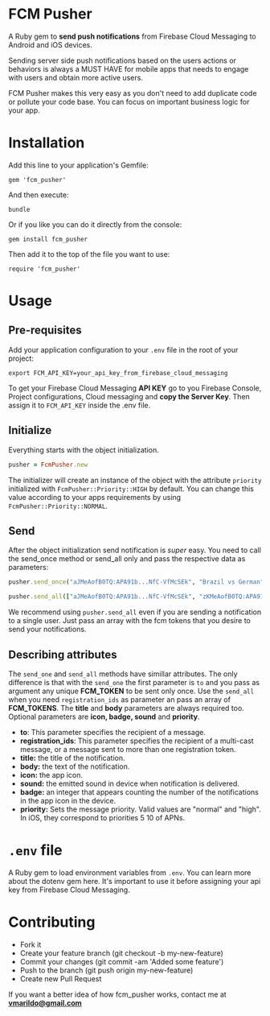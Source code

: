 # FCM Pusher
A Ruby gem to **send push notifications** from Firebase Cloud Messaging to Android and iOS devices.

Sending server side push notifications based on the users actions or behaviors is always a MUST HAVE for mobile apps that needs to engage with users and obtain more active users.

FCM Pusher makes this very easy as you don't need to add duplicate code or pollute your code base. You can focus on
important business logic for your app.

# Installation
Add this line to your application's Gemfile:
```
gem 'fcm_pusher'
```

And then execute:
```
bundle
```

Or if you like you can do it directly from the console:
 ```
 gem install fcm_pusher
 ```

Then add it to the top of the file you want to use:
```
require 'fcm_pusher'
```

# Usage

## Pre-requisites
Add your application configuration to your `.env` file in the root of your project:
```
export FCM_API_KEY=your_api_key_from_firebase_cloud_messaging
```
To get your Firebase Cloud Messaging **API KEY** go to you Firebase Console, Project configurations, Cloud messaging and
**copy the Server Key**. Then assign it to `FCM_API_KEY` inside the .env file.

## Initialize
Everything starts with the object initialization.
```ruby
pusher = FcmPusher.new
```
The initializer will create an instance of the object with the attribute `priority` initialized with `FcmPusher::Priority::HIGH` by default. You can change this value according to your apps requirements by using `FcmPusher::Priority::NORMAL`. 

## Send
After the object initialization send notification is *super* easy. You need to call the send_once method or send_all only and pass the respective data as parameters:
```ruby
pusher.send_once("aJMeAofB0TQ:APA91b...NfC-VfMcSEk", "Brazil vs German", "You see the 1 - 7 result in the game???", { badge: 1, priority: FcmPusher::Priority::HIGH })
```
```ruby
pusher.send_all(["aJMeAofB0TQ:APA91b...NfC-VfMcSEk", "zKMeAofB0TQ:APA91b...NfC-VfMcSEk"], "Brazil vs German", "You see the 1 - 7 result in the game???", { badge: 1, priority: FcmPusher::Priority::HIGH })
```

We recommend using `pusher.send_all` even if you are sending a notification to a single user. Just pass an array with the fcm tokens that you desire to send your notifications.

## Describing attributes
The `send_one` and `send_all` methods have simillar attributes. The only difference is that with the `send_one` the first parameter is `to` and you pass as argument any unique **FCM_TOKEN** to be sent only once. Use the `send_all` when you need `registration_ids` as parameter an pass an array of **FCM_TOKENS**. The **title** and **body** parameters are always required too. Optional parameters are **icon, badge, sound** and **priority**.

* **to**: This parameter specifies the recipient of a message.
* **registration_ids**: This parameter specifies the recipient of a multi-cast message, or a message sent to more than one registration token.
* **title:** the title of the notification.
* **body:** the text of the notification.
* **icon:** the app icon.
* **sound:** the emitted sound in device when notification is delivered.
* **badge:** an integer that appears counting the number of the notifications in the app icon in the device.
* **priority:** Sets the message priority. Valid values are "normal" and "high". In iOS, they correspond to priorities 5  10 of APNs.

# `.env` file
A Ruby gem to load environment variables from `.env`. You can learn more about the dotenv gem here. It's important to use it before assigning your api key from Firebase Cloud Messaging.

# Contributing

* Fork it
* Create your feature branch (git checkout -b my-new-feature)
* Commit your changes (git commit -am 'Added some feature')
* Push to the branch (git push origin my-new-feature)
* Create new Pull Request

If you want a better idea of how fcm_pusher works, contact me at **vmarildo@gmail.com**
